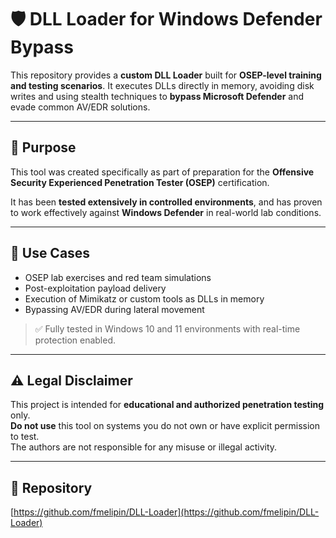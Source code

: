 # 🛡️ DLL Loader for Windows Defender Bypass

This repository provides a **custom DLL Loader** built for **OSEP-level training and testing scenarios**. It executes DLLs directly in memory, avoiding disk writes and using stealth techniques to **bypass Microsoft Defender** and evade common AV/EDR solutions.

---

## 🎯 Purpose

This tool was created specifically as part of preparation for the **Offensive Security Experienced Penetration Tester (OSEP)** certification.

It has been **tested extensively in controlled environments**, and has proven to work effectively against **Windows Defender** in real-world lab conditions.

---

## 🧪 Use Cases

- OSEP lab exercises and red team simulations  
- Post-exploitation payload delivery  
- Execution of Mimikatz or custom tools as DLLs in memory  
- Bypassing AV/EDR during lateral movement

> ✅ Fully tested in Windows 10 and 11 environments with real-time protection enabled.

---

## ⚠️ Legal Disclaimer

This project is intended for **educational and authorized penetration testing** only.  
**Do not use** this tool on systems you do not own or have explicit permission to test.  
The authors are not responsible for any misuse or illegal activity.

---

## 📂 Repository

[https://github.com/fmelipin/DLL-Loader](https://github.com/fmelipin/DLL-Loader)
